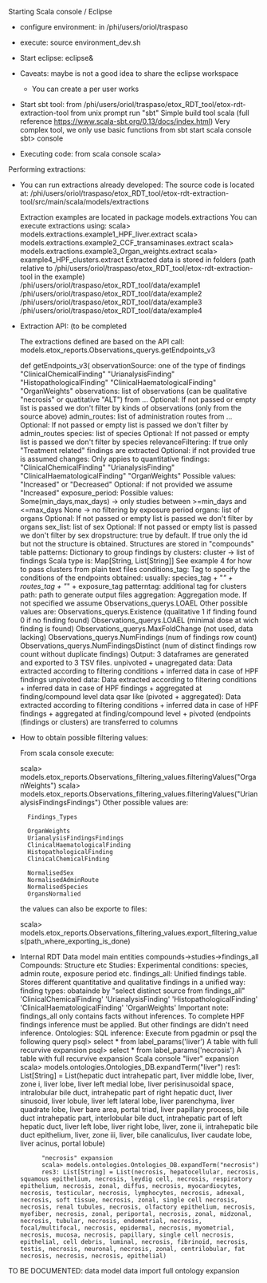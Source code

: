 

Starting Scala console / Eclipse
- configure environment: 
	in /phi/users/oriol/traspaso
- execute:
	source environment_dev.sh

- Start eclipse:
	eclipse&
	
- Caveats: maybe is not a good idea to share the eclipse workspace
    - You can create a per user works

- Start sbt tool:
	from /phi/users/oriol/traspaso/etox_RDT_tool/etox-rdt-extraction-tool
	from unix prompt run "sbt"
		Simple build tool scala (full reference https://www.scala-sbt.org/0.13/docs/index.html)
		Very complex tool, we only use basic functions
	from sbt start scala console
	sbt> console
	
- Executing code:
	from scala console
	scala>

Performing extractions:

- You can run extractions already developed:
	The source code is located at:
		/phi/users/oriol/traspaso/etox_RDT_tool/etox-rdt-extraction-tool/src/main/scala/models/extractions

	Extraction examples are located in package  models.extractions
	You can execute extractions using:
		scala> models.extractions.example1_HPF_liver.extract 
		scala> models.extractions.example2_CCF_transaminases.extract
		scala> models.extractions.example3_Organ_weights.extract
		scala> example4_HPF_clusters.extract
	Extracted data is stored in folders (path relative to /phi/users/oriol/traspaso/etox_RDT_tool/etox-rdt-extraction-tool in the example)
		/phi/users/oriol/traspaso/etox_RDT_tool/data/example1
		/phi/users/oriol/traspaso/etox_RDT_tool/data/example2
		/phi/users/oriol/traspaso/etox_RDT_tool/data/example3
		/phi/users/oriol/traspaso/etox_RDT_tool/data/example4
- Extraction API: (to be completed

	The extractions defined are based on the API call:
	models.etox_reports.Observations_querys.getEndpoints_v3

	def getEndpoints_v3(
	    observationSource: 
		one of the type of findings
		"ClinicalChemicalFinding"
		"UrianalysisFinding"
		"HistopathologicalFinding"
		"ClinicalHaematologicalFinding"
		"OrganWeights"
	    observations: 
		list of observations (can be qualitative "necrosis" or quatitative "ALT")
		from ...
		Optional: If not passed or empty list is passed we don't filter by kinds of observations (only from the source above)
	    admin_routes: 
		list of administration routes from ...
		Optional: If not passed or empty list is passed we don't filter by admin_routes
	    species: 
		list of species
		Optional: If not passed or empty list is passed we don't filter by species
	    relevanceFiltering: 
		If true only "Treatment related" findings are extracted
		Optional: if not provided true is assumed
	    changes: 
		Only appies to quantitative findings: "ClinicalChemicalFinding"	"UrianalysisFinding" "ClinicalHaematologicalFinding" "OrganWeights"
		Possible values: "Increased" or "Decreased"
		Optional: if not provided we assume "Increased"
	    exposure_period:
		Possible values: 
			Some(min_days,max_days) -> only studies between >=min_days and <=max_days 
			None -> no filtering by exposure period
	    organs: 
		list of organs
		Optional: If not passed or empty list is passed we don't filter by organs
	    sex_list:
		list of sex
		Optional: If not passed or empty list is passed we don't filter by sex
	    dropstructure:
		true by default. If true only the id but not the structure is obtained.
		Structures are stored in "compounds" table
	    patterns: 
		Dictionary to group findings by clusters: cluster -> list of findings
		Scala type is: Map[String, List[String]] 
		See example 4 for how to pass clusters from plain text files
	    conditions_tag: 
		Tag to specify the conditions of the endpoints obtained:
		usually: species_tag + "_" + routes_tag + "_" + exposure_tag
	    patterntag: 
		additional tag for clusters
	    path:
		path to generate output files
	    aggregation:
		Aggregation mode.
		If not specified we assume 
                    Observations_querys.LOAEL
		Other possible values are:
			Observations_querys.Existence (qualitative 1 if finding found 0 if no finding found)
			Observations_querys.LOAEL (minimal dose at wich finding is found)
			Observations_querys.MaxFoldChange (not used, data lacking)
			Observations_querys.NumFindings (num of findings row count)
			Observations_querys.NumFindingsDistinct (num of distinct findings row count without duplicate findings)
	Output:
		3 dataframes are generated and exported to 3 TSV files.
		unpivoted + unagregated data: Data extracted according to filtering conditions + inferred data in case of HPF findings
		unpivoted data: Data extracted according to filtering conditions + inferred data in case of HPF findings + aggregated at finding/compound level
		data qsar like (pivoted + aggregated): Data extracted according to filtering conditions + inferred data in case of HPF findings + aggregated at finding/compound level + pivoted (endpoints (findings or clusters) are transferred to columns

- How to obtain possible filtering values:

  From scala console execute:

	scala> models.etox_reports.Observations_filtering_values.filteringValues("OrganWeights")
	scala> models.etox_reports.Observations_filtering_values.filteringValues("UrianalysisFindingsFindings")
	 Other possible values are:

		Findings_Types

		OrganWeights
		UrianalysisFindingsFindings
		ClinicalHaematologicalFinding
		HistopathologicalFinding
		ClinicalChemicalFinding
		
		NormalisedSex
		NormalisedAdminRoute
		NormalisedSpecies
		OrgansNormalied

	the values can also be exporte to files:

	scala> models.etox_reports.Observations_filtering_values.export_filtering_values(path_where_exporting_is_done)


- Internal RDT
	Data model main entities
		compounds->studies->findings_all
		Compounds: Structure etc
		Studies: Experimental conditions: species, admin route, exposure period etc.
		findings_all: Unified findings table. Stores different quantitative and qualitative findings in a unified way:
					finding types: obatainde by "select distinct source from findings_all"
						'ClinicalChemicalFinding'
						'UrianalysisFinding'
						'HistopathologicalFinding'
						'ClinicalHaematologicalFinding'
						'OrganWeights'
		Important note: findings_all only contains facts without inferences. To complete HPF findings inference must be applied. But other findings are didn't need inference.
	Ontologies:
		SQL inference:
			Execute from pgadmin or psql the following query
			psql> select * from label_params('liver')
				A table with full recurvive expansion
			psql> select * from label_params('necrosis')
				A table with full recurvive expansion
		Scala console
			"liver" expansion
			scala> models.ontologies.Ontologies_DB.expandTerm("liver")
			res1: List[String] = List(hepatic duct intrahepatic part, liver middle lobe, liver, zone i, liver lobe, liver left medial lobe, liver perisinusoidal space, intralobular bile duct, intrahepatic part of right hepatic duct, liver sinusoid, liver lobule, liver left lateral lobe, liver parenchyma, liver quadrate lobe, liver bare area, portal triad, liver papillary process, bile duct intrahepatic part, interlobular bile duct, intrahepatic part of left hepatic duct, liver left lobe, liver right lobe, liver, zone ii, intrahepatic bile duct epithelium, liver, zone iii, liver, bile canaliculus, liver caudate lobe, liver acinus, portal lobule)
			
			"necrosis" expansion
			scala> models.ontologies.Ontologies_DB.expandTerm("necrosis")
			res3: List[String] = List(necrosis, hepatocellular, necrosis, squamous epithelium, necrosis, leydig cell, necrosis, respiratory epithelium, necrosis, zonal, diffus, necrosis, myocardiocytes, necrosis, testicular, necrosis, lymphocytes, necrosis, adnexal, necrosis, soft tissue, necrosis, zonal, single cell necrosis, necrosis, renal tubules, necrosis, olfactory epithelium, necrosis, myofiber, necrosis, zonal, periportal, necrosis, zonal, midzonal, necrosis, tubular, necrosis, endometrial, necrosis, focal/multifocal, necrosis, epidermal, necrosis, myometrial, necrosis, mucosa, necrosis, papillary, single cell necrosis, epithelial, cell debris, luminal, necrosis, fibrinoid, necrosis, testis, necrosis, neuronal, necrosis, zonal, centrilobular, fat necrosis, necrosis, necrosis, epithelial)



TO BE DOCUMENTED:
	data model
	data import
	full ontology expansion
